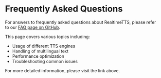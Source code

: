 # Frequently Asked Questions

For answers to frequently asked questions about RealtimeTTS, please refer to our [FAQ page on GitHub](https://github.com/KoljaB/RealtimeTTS/blob/master/FAQ.md).

This page covers various topics including:

- Usage of different TTS engines
- Handling of multilingual text
- Performance optimization
- Troubleshooting common issues

For more detailed information, please visit the link above.
